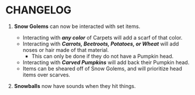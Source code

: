 # CHANGELOG

1. **Snow Golems** can now be interacted with set items.
   - Interacting with **_any color_** of Carpets will add a scarf of that color.
   - Interacting with **_Carrots, Beetroots, Potatoes, or Wheat_** will add noses or hair made of that material.
     - This can only be done if they do not have a Pumpkin head.
   - Interacting with **_Carved Pumpkins_** will add back their Pumpkin head.
   - Items can be sheared off of Snow Golems, and will prioritize head items over scarves.


2. **Snowballs** now have sounds when they hit things.